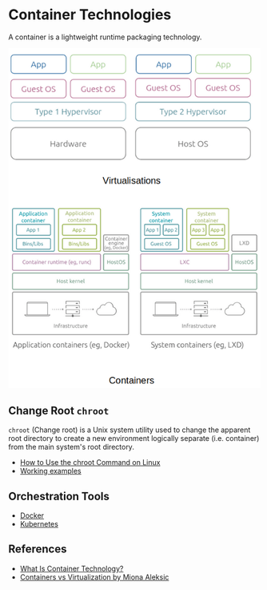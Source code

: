# Container Technologies

A container is a lightweight runtime packaging technology.

![vm vs containers](../assets/img/vm-vs-containers.png)

## Change Root `chroot`

`chroot` (Change root) is a Unix system utility used to change the apparent root directory to create a new environment logically separate (i.e. container) from the main system's root directory.  

* [How to Use the chroot Command on Linux](https://www.howtogeek.com/441534/how-to-use-the-chroot-command-on-linux/)
* [Working examples](../examples/chroot/jailer.sh)

## Orchestration Tools

* [Docker](https://github.com/paulwizviz/learn-docker.git)
* [Kubernetes](https://github.com/paulwizviz/learn-k8s.git)

## References

* [What Is Container Technology?](https://www.solarwinds.com/resources/it-glossary/container)
* [Containers vs Virtualization by Miona Aleksic](https://ubuntu.com/blog/containerization-vs-virtualization)
